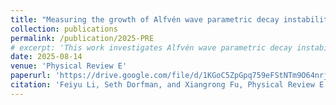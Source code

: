 ```yaml
---
title: "Measuring the growth of Alfvén wave parametric decay instability using counter-propagating waves: Theory and simulations"
collection: publications
permalink: /publication/2025-PRE
# excerpt: 'This work investigates Alfvén wave parametric decay instability using counter-propagating waves through theoretical analysis and numerical simulations.'
date: 2025-08-14
venue: 'Physical Review E'
paperurl: 'https://drive.google.com/file/d/1KGoC5ZpGpq759eFStNTm9O64nrjh8Xd9/view?usp=drive_link'
citation: 'Feiyu Li, Seth Dorfman, and Xiangrong Fu, Physical Review E 112, 025206 (2025)'
---
```

